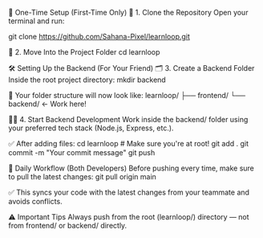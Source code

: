 🧭 One-Time Setup (First-Time Only)
🧱 1. Clone the Repository
Open your terminal and run:

git clone https://github.com/Sahana-Pixel/learnloop.git

📁 2. Move Into the Project Folder
cd learnloop

🛠️ Setting Up the Backend (For Your Friend)
🗂️ 3. Create a Backend Folder
Inside the root project directory:
mkdir backend

📁 Your folder structure will now look like:
learnloop/
├── frontend/
└── backend/  ← Work here!

🧑‍💻 4. Start Backend Development
Work inside the backend/ folder using your preferred tech stack (Node.js, Express, etc.).

✅ After adding files:
cd learnloop      # Make sure you're at root!
git add .
git commit -m "Your commit message"
git push

🔄 Daily Workflow (Both Developers)
Before pushing every time, make sure to pull the latest changes:
git pull origin main

✅ This syncs your code with the latest changes from your teammate and avoids conflicts.

⚠️ Important Tips
Always push from the root (learnloop/) directory — not from frontend/ or backend/ directly.



